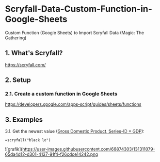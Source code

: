 # Scryfall-Data-Custom-Function-in-Google-Sheets
Custom Function (Google Sheets) to Import Scryfall Data (Magic: The Gathering)

## 1. What's Scryfall?
https://scryfall.com/

## 2. Setup
### 2.1. Create a custom function in Google Sheets
https://developers.google.com/apps-script/guides/sheets/functions

## 3. Examples

3.1. Get the newest value ([Gross Domestic Product, Series-ID = GDP](https://fred.stlouisfed.org/series/GDP)):

```
=scryfall("black lo")
```

![grafik](https://user-images.githubusercontent.com/66874303/131311079-65da4d12-d301-4137-91f4-f26cdce14242.png
